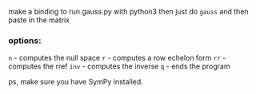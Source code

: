 make a binding to run gauss.py with python3
then just do
`gauss` and then paste in the matrix
### options: 
`n` - computes the null space
`r` - computes a row echelon form
`rr` - computes the rref
`inv` - computes the inverse
`q` - ends the program

ps, make sure you have SymPy installed. 

